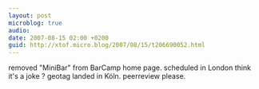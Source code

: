 ```yaml
---
layout: post
microblog: true
audio: 
date: 2007-08-15 02:00 +0200
guid: http://xtof.micro.blog/2007/08/15/t206690052.html
---
```

removed "MiniBar" from BarCamp home page. scheduled in London think it's a joke ? geotag landed in Köln. peerreview please.
